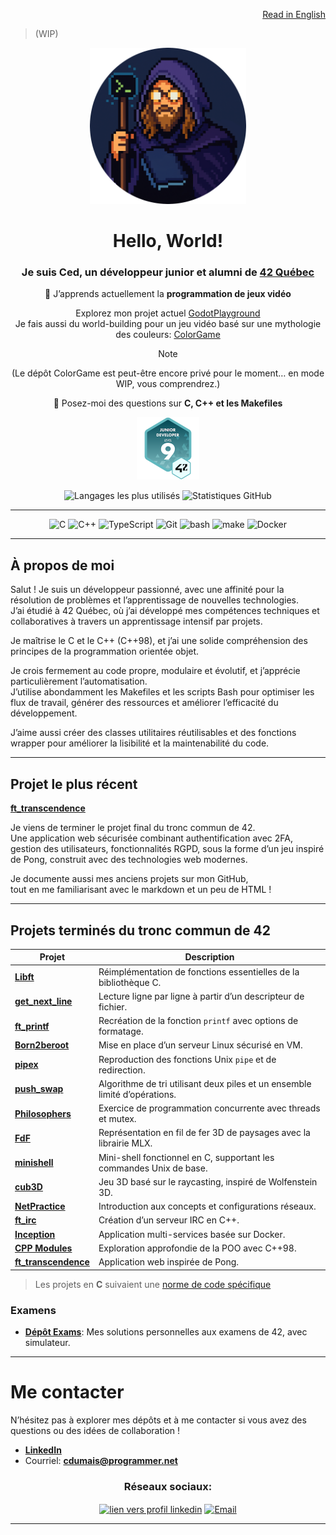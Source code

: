 
<div align="right">

[Read in English](./README.md)

</div>

> (WIP)

<div align="center">
  <img src="./assets/dev-mage.png" alt="Mage-codeur" width="250">
</div>

<!-- Fiche de personnage

🧙‍♂️ Classe: Mage-codeur du shell 
🌀 Sous-classe: Scribe Makefilien, artisan des dimensions vidéoludiques, technomancien du noyau 

🪄 Compétences:  
  🔹 Forge de Scripts – Façonne des incantations Bash aux lignes runiques.  
  🔹 Alchimie du Flux – Transmute l'entropie en séquences ritualisées.  
  🔹 Glyphes Automates – Trace des rites `.sh` pour dissiper l’ennui et invoquer l’ordre.  
  🔹 Murmures aux Daemons – S’adresse aux processus de l’ombre. Parfois, ils répondent.

🎒 Inventaire:  
  🔸 Makefile d’obsidienne (+1 en stabilité mentale)  
  🔸 Talisman shell (lié à `~/bin`)  
  🔸 Fragment crypté de `.bash_history`  
  🔸 Rêveries non compilées d’un monde en deux dimensions  
  🔸 Cartographies fracturées et singularités gravitationnelles  
  🔸 Grimoire ancien du 42ème peuple (`Codex du Tronc Commun de cdumais`)  

📜 Quêtes en cours:  
  ★ Réécrire les Anciens Rituels (annotés cette fois, par prudence)  
  ★ Archiver les Projets Défunts avant dissipation complète  
  ★ Décrypter le Tableau Caché des Invocations d’Emploi de Sysadminia  
  ★ Apprivoiser les entités d’entrée des royaumes ludiques multi-dimensionnels  
  ★ Dompter les entités d’entrée des plans multidimensionnels ludiques  

🐞 Anomalies connues:  
  ✦ Invoque parfois `rm -rf` avec une témérité inquiétante  
  ✦ Persiste à sanctifier chaque script via le contrôle de versions  
  ✦ Converse avec les daemons du fond sans égard pour le plan physique  
  ✦ Entasse des terminaux en spirale jusqu’à saturation de la mémoire  
  ✦ Revêt un heaume auditif pour conjurer les ondes dissonantes  
  ✦ Réagit vivement aux perturbations sonores ; malus de proximité permanent  
-->

<div align="center">

# Hello, World!

### Je suis Ced, un développeur junior et alumni de [42 Québec](https://www.42quebec.com)

🌱 J’apprends actuellement la **programmation de jeux vidéo**

Explorez mon projet actuel [GodotPlayground](https://github.com/SaydRomey/GodotPlayground)  
Je fais aussi du world-building pour un jeu vidéo basé sur une mythologie des couleurs: [ColorGame](https://github.com/SaydRomey/ColorGame)  
> [!NOTE]  
> (Le dépôt ColorGame est peut-être encore privé pour le moment… en mode WIP, vous comprendrez.)  

💬 Posez-moi des questions sur **C, C++ et les Makefiles**

<!-- Badges Credly -->

<!--
[![My Badge](./assets/42-cursus-junior-developer-level-9.png)](https://www.credly.com/badges/dce5ba28-a041-4f79-bad6-19be6ea74746/public_url)
-->

<p align="center">
  <a href="https://www.credly.com/badges/dce5ba28-a041-4f79-bad6-19be6ea74746/public_url">
    <img src="./assets/42-cursus-junior-developer-level-9.png" alt="Badge Junior Developer du cursus 42" width="100"/>
  </a>
</p>

<!-- Statistiques GitHub -->
<img src="https://github-readme-stats.vercel.app/api/top-langs/?username=SaydRomey&layout=compact&theme=tokyonight&card_width=400" alt="Langages les plus utilisés" height="170"/>
<img src="https://github-readme-stats.vercel.app/api?username=SaydRomey&show_icons=true&theme=tokyonight" alt="Statistiques GitHub" height="170"/>

</div>

---

<div align="center">
  
![C](https://img.shields.io/badge/C-00599C?style=for-the-badge&logo=c&logoColor=white)
![C++](https://img.shields.io/badge/C%2B%2B-00599C?style=for-the-badge&logo=c%2B%2B&logoColor=white)
![TypeScript](https://img.shields.io/badge/typescript-%23007ACC.svg?style=for-the-badge&logo=typescript&logoColor=white)
![Git](https://img.shields.io/badge/GIT-E44C30?style=for-the-badge&logo=git&logoColor=white)
![bash](https://img.shields.io/badge/GNU%20Bash-4EAA25?style=for-the-badge&logo=GNU%20Bash&logoColor=white)
![make](https://img.shields.io/badge/Make-6D00CC.svg?style=for-the-badge&logo=Make&logoColor=white)
![Docker](https://img.shields.io/badge/Docker-2CA5E0?style=for-the-badge&logo=docker&logoColor=white)

</div>

---

## À propos de moi

Salut ! Je suis un développeur passionné, avec une affinité pour la résolution de problèmes et l’apprentissage de nouvelles technologies.  
J’ai étudié à 42 Québec, où j’ai développé mes compétences techniques et collaboratives à travers un apprentissage intensif par projets.

Je maîtrise le C et le C++ (C++98), et j’ai une solide compréhension des principes de la programmation orientée objet.

Je crois fermement au code propre, modulaire et évolutif, et j’apprécie particulièrement l’automatisation.  
J’utilise abondamment les Makefiles et les scripts Bash pour optimiser les flux de travail, générer des ressources et améliorer l’efficacité du développement.

J’aime aussi créer des classes utilitaires réutilisables et des fonctions wrapper pour améliorer la lisibilité et la maintenabilité du code.

---

## Projet le plus récent
**[ft_transcendence](https://github.com/SaydRomey/ft_transcendence)**

Je viens de terminer le projet final du tronc commun de 42.  
Une application web sécurisée combinant authentification avec 2FA, gestion des utilisateurs, fonctionnalités RGPD, sous la forme d’un jeu inspiré de Pong, construit avec des technologies web modernes.

Je documente aussi mes anciens projets sur mon GitHub,  
tout en me familiarisant avec le markdown et un peu de HTML !

---

## Projets terminés du tronc commun de 42

| Projet | Description |
|---------|------------|
| **[Libft](https://github.com/SaydRomey/libft)** | Réimplémentation de fonctions essentielles de la bibliothèque C. |
| **[get_next_line](https://github.com/SaydRomey/get_next_line)** | Lecture ligne par ligne à partir d’un descripteur de fichier. |
| **[ft_printf](https://github.com/SaydRomey/ft_printf)** | Recréation de la fonction `printf` avec options de formatage. |
| **[Born2beroot](https://github.com/SaydRomey/B2BR)** | Mise en place d’un serveur Linux sécurisé en VM. |
| **[pipex](https://github.com/SaydRomey/pipex)** | 	Reproduction des fonctions Unix `pipe` et de redirection. |
| **[push_swap](https://github.com/SaydRomey/push_swap)** | Algorithme de tri utilisant deux piles et un ensemble limité d’opérations. |
| **[Philosophers](https://github.com/SaydRomey/Philosopher)** | Exercice de programmation concurrente avec threads et mutex. |
| **[FdF](https://github.com/SaydRomey/FdF)** | Représentation en fil de fer 3D de paysages avec la librairie MLX. |
| **[minishell](https://github.com/SaydRomey/Minishell)** | Mini-shell fonctionnel en C, supportant les commandes Unix de base. |
| **[cub3D](https://github.com/SaydRomey/cub3D)** | Jeu 3D basé sur le raycasting, inspiré de Wolfenstein 3D. |
| **[NetPractice](https://github.com/SaydRomey/netpractice)** | Introduction aux concepts et configurations réseaux. |
| **[ft_irc](https://github.com/SaydRomey/ft_irc)** | Création d’un serveur IRC en C++. |
| **[Inception](https://github.com/SaydRomey/inception)** | Application multi-services basée sur Docker. |
| **[CPP Modules](https://github.com/SaydRomey/CPP)** | Exploration approfondie de la POO avec C++98. |
| **[ft_transcendence](https://github.com/SaydRomey/ft_transcendence)** | Application web inspirée de Pong. |

> Les projets en **C** suivaient une [norme de code spécifique](https://github.com/SaydRomey/42_ressources/blob/main/pdf/norm_en_v4.pdf)

### Examens
- **[Dépôt Exams](https://github.com/SaydRomey/exams)**: Mes solutions personnelles aux examens de 42, avec simulateur.

---

# Me contacter
N’hésitez pas à explorer mes dépôts et à me contacter si vous avez des questions ou des idées de collaboration !

- **[LinkedIn](https://www.linkedin.com/in/cedericdumais)**
- Courriel: **cdumais@programmer.net**

<h3 align="center">Réseaux sociaux:</h3>
<p align="center">
  <a href="https://www.linkedin.com/in/cedericdumais" target="blank"><img align="center" src="https://raw.githubusercontent.com/rahuldkjain/github-profile-readme-generator/master/src/images/icons/Social/linked-in-alt.svg" alt="lien vers profil linkedin" height="30" width="40" /></a>
  <a href="mailto:cdumais@programmer.net"><img align="center" src="https://upload.wikimedia.org/wikipedia/commons/4/4e/Gmail_Icon.png" alt="Email" height="30" width="40" /></a>
</p>

---
